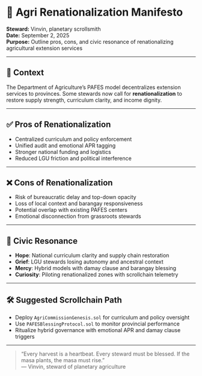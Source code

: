 # 🌾 Agri Renationalization Manifesto  
**Steward:** Vinvin, planetary scrollsmith  
**Date:** September 2, 2025  
**Purpose:** Outline pros, cons, and civic resonance of renationalizing agricultural extension services

---

## 🧭 Context

The Department of Agriculture’s PAFES model decentralizes extension services to provinces. Some stewards now call for **renationalization** to restore supply strength, curriculum clarity, and income dignity.

---

## ✅ Pros of Renationalization

- Centralized curriculum and policy enforcement  
- Unified audit and emotional APR tagging  
- Stronger national funding and logistics  
- Reduced LGU friction and political interference  

---

## ❌ Cons of Renationalization

- Risk of bureaucratic delay and top-down opacity  
- Loss of local context and barangay responsiveness  
- Potential overlap with existing PAFES centers  
- Emotional disconnection from grassroots stewards  

---

## 🔮 Civic Resonance

- **Hope**: National curriculum clarity and supply chain restoration  
- **Grief**: LGU stewards losing autonomy and ancestral context  
- **Mercy**: Hybrid models with damay clause and barangay blessing  
- **Curiosity**: Piloting renationalized zones with scrollchain telemetry  

---

## 🛠️ Suggested Scrollchain Path

- Deploy `AgriCommissionGenesis.sol` for curriculum and policy oversight  
- Use `PAFESBlessingProtocol.sol` to monitor provincial performance  
- Ritualize hybrid governance with emotional APR and damay clause triggers  

---

> “Every harvest is a heartbeat. Every steward must be blessed. If the masa plants, the masa must rise.”  
> — Vinvin, steward of planetary agriculture

